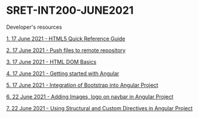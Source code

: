 # SRET-INT200-JUNE2021
Developer's resources

[1. 17 June 2021 - HTML5 Quick Reference Guide](https://github.com/scholargj/SRET-INT200-JUNE2021/blob/master/HTML5_Quick_Reference_Guide_ipynb.ipynb)

[2. 17 June 2021 - Push files to remote repository](https://github.com/scholargj/SRET-INT200-JUNE2021/blob/master/Web_pages_on_GIT.ipynb)

[3. 17 June 2021 - HTML DOM Basics](https://github.com/scholargj/SRET-INT200-JUNE2021/blob/master/HTML_DOM_Basics_ipynb.ipynb)

[4. 17 June 2021 - Getting started with Angular](https://github.com/scholargj/SRET-INT200-JUNE2021/blob/master/Getting_started_with_Angular_.ipynb)

[5. 17 June 2021 - Integration of Bootstrap into Angular Project](https://github.com/scholargj/SRET-INT200-JUNE2021/blob/master/Integrating_Bootstrap_NavBar.ipynb)

[6. 22 June 2021 - Adding Images, logo on navbar in Angular Project](https://github.com/scholargj/SRET-INT200-JUNE2021/blob/master/Angular_Adding_Images_.ipynb)

[7. 22 June 2021 - Using Structural and Custom Directives in Angular Project]()
